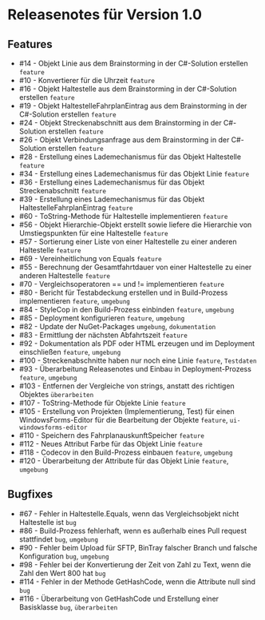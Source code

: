 # Releasenotes für Version 1.0

## Features

* #14 - Objekt Linie aus dem Brainstorming in der C#-Solution erstellen `feature`
* #10 - Konvertierer für die Uhrzeit `feature`
* #16 - Objekt Haltestelle aus dem Brainstorming in der C#-Solution erstellen `feature`
* #19 - Objekt HaltestelleFahrplanEintrag aus dem Brainstorming in der C#-Solution erstellen `feature`
* #24 - Objekt Streckenabschnitt aus dem Brainstorming in der C#-Solution erstellen `feature`
* #26 - Objekt Verbindungsanfrage aus dem Brainstorming in der C#-Solution erstellen `feature`
* #28 - Erstellung eines Lademechanismus für das Objekt Haltestelle `feature`
* #34 - Erstellung eines Lademechanismus für das Objekt Linie `feature`
* #36 - Erstellung eines Lademechanismus für das Objekt Streckenabschnitt `feature`
* #39 - Erstellung eines Lademechanismus für das Objekt HaltestelleFahrplanEintrag `feature`
* #60 - ToString-Methode für Haltestelle implementieren `feature`
* #56 - Objekt Hierarchie-Objekt erstellt sowie liefere die Hierarchie von Umstiegspunkten für eine Haltestelle `feature`
* #57 - Sortierung einer Liste von einer Haltestelle zu einer anderen Haltestelle `feature`
* #69 - Vereinheitlichung von Equals `feature`
* #55 - Berechnung der Gesamtfahrtdauer von einer Haltestelle zu einer anderen Haltestelle `feature`
* #70 - Vergleichsoperatoren == und != implementieren `feature`
* #80 - Bericht für Testabdeckung erstellen und in Build-Prozess implementieren `feature`, `umgebung`
* #84 - StyleCop in den Build-Prozess einbinden `feature`, `umgebung`
* #85 - Deployment konfigurieren `feature`, `umgebung`
* #82 - Update der NuGet-Packages `umgebung`, `dokumentation`
* #83 - Ermittlung der nächsten Abfahrtszeit `feature`
* #92 - Dokumentation als PDF oder HTML erzeugen und im Deployment einschließen `feature`, `umgebung`
* #100 - Streckenabschnitte haben nur noch eine Linie `feature`, `Testdaten`
* #93 - Überarbeitung Releasenotes und Einbau in Deployment-Prozess `feature`, `umgebung`
* #103 - Entfernen der Vergleiche von strings, anstatt des richtigen Objektes `überarbeiten`
* #107 - ToString-Methode für Objekte Linie `feature`
* #105 - Erstellung von Projekten (Implementierung, Test) für einen WindowsForms-Editor für die Bearbeitung der Objekte `feature`, `ui-windowsforms-editor`
* #110 - Speichern des FahrplanauskunftSpeicher `feature`
* #112 - Neues Attribut Farbe für das Objekt Linie `feature`
* #118 - Codecov in den Build-Prozess einbauen `feature`, `umgebung`
* #120 - Überarbeitung der Attribute für das Objekt Linie `feature`, `umgebung`

## Bugfixes

* #67 - Fehler in Haltestelle.Equals, wenn das Vergleichsobjekt nicht Haltestelle ist `bug`
* #86 - Build-Prozess fehlerhaft, wenn es außerhalb eines Pull request stattfindet `bug`, `umgebung`
* #90 - Fehler beim Upload für SFTP, BinTray falscher Branch und falsche Konfiguration `bug`, `umgebung`
* #98 - Fehler bei der Konvertierung der Zeit von Zahl zu Text, wenn die Zahl den Wert 800 hat `bug`
* #114 - Fehler in der Methode GetHashCode, wenn die Attribute null sind `bug`
* #116 - Überarbeitung von GetHashCode und Erstellung einer Basisklasse `bug`, `überarbeiten`